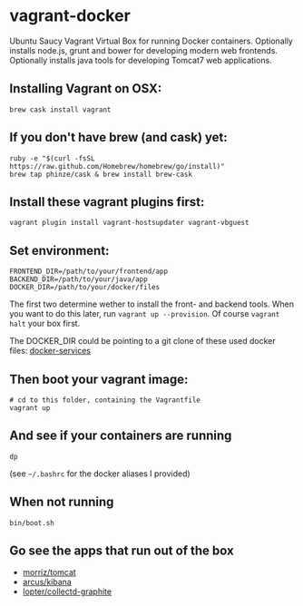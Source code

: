 # vagrant-docker

Ubuntu Saucy Vagrant Virtual Box for running Docker containers.
Optionally installs node.js, grunt and bower for developing modern web frontends.
Optionally installs java tools for developing Tomcat7 web applications.

## Installing Vagrant on OSX:

    brew cask install vagrant

## If you don't have brew (and cask) yet:

    ruby -e "$(curl -fsSL https://raw.github.com/Homebrew/homebrew/go/install)"
    brew tap phinze/cask & brew install brew-cask   

## Install these vagrant plugins first:
    vagrant plugin install vagrant-hostsupdater vagrant-vbguest
    
## Set environment:

    FRONTEND_DIR=/path/to/your/frontend/app
    BACKEND_DIR=/path/to/your/java/app
    DOCKER_DIR=/path/to/your/docker/files
    
The first two determine wether to install the front- and backend tools.
When you want to do this later, run `vagrant up --provision`. Of course `vagrant halt` your box first.

The DOCKER_DIR could be pointing to a git clone of these used docker files:
[docker-services](https://github.com/Morriz/docker-services)

## Then boot your vagrant image:

    # cd to this folder, containing the Vagrantfile
    vagrant up
    
## And see if your containers are running

    dp
(see `~/.bashrc` for the docker aliases I provided)

## When not running

    bin/boot.sh
    
## Go see the apps that run out of the box

* [morriz/tomcat](http://vagrant.dev:8080)
* [arcus/kibana](http://vagrant.dev)
* [lopter/collectd-graphite](http://vagrant.dev:8081)
        